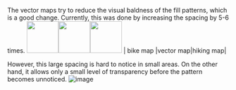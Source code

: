 The vector maps try to reduce the visual baldness of the fill patterns, which is a good change. Currently, this was done by increasing the spacing by 5-6 times. 
<img width="72" src="https://user-images.githubusercontent.com/1304610/69312914-ddf8e680-0c38-11ea-8723-1343d654ac79.png"><img width="72" src="https://user-images.githubusercontent.com/1304610/69313017-1bf60a80-0c39-11ea-98fd-e1bdc1d5d06b.png"><img width="72" src="https://user-images.githubusercontent.com/1304610/69313065-36c87f00-0c39-11ea-91cd-7b73a345e5d6.png">
| bike map |vector map|hiking map|

However, this large spacing is hard to notice in small areas. On the other hand, it allows only a small level of transparency before the pattern becomes unnoticed.
![image](https://user-images.githubusercontent.com/1304610/69313298-d71ea380-0c39-11ea-8a96-14f08749a485.png)


